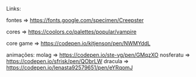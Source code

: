 Links:

fontes => https://fonts.google.com/specimen/Creepster

cores => https://coolors.co/palettes/popular/vampire

core game => https://codepen.io/kitjenson/pen/NWMYddL

animações:
molag => https://codepen.io/ste-vg/pen/GMqzXO
nosferatu => https://codepen.io/sfrisk/pen/QObrLW
dracula => https://codepen.io/lenasta92579651/pen/eYRqomJ